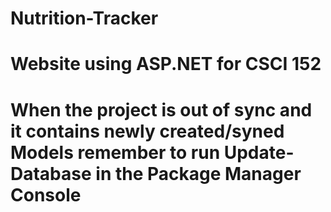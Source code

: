 # Nutrition-Tracker 
# Website using ASP.NET for CSCI 152
# When the project is out of sync and it contains newly created/syned Models remember to run Update-Database in the Package Manager Console